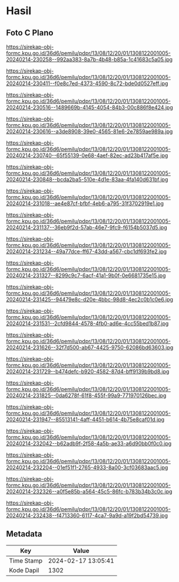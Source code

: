 # Hasil

## Foto C Plano

https://sirekap-obj-formc.kpu.go.id/36d6/pemilu/pdpr/13/08/12/20/01/1308122001005-20240214-230258--992aa383-8a7b-4b48-b85a-1c41683c5a05.jpg

https://sirekap-obj-formc.kpu.go.id/36d6/pemilu/pdpr/13/08/12/20/01/1308122001005-20240214-230411--f0e8c7ed-4373-4590-8c72-bde0d0527eff.jpg

https://sirekap-obj-formc.kpu.go.id/36d6/pemilu/pdpr/13/08/12/20/01/1308122001005-20240214-230516--1489669b-4145-4054-84b3-00c886f8e424.jpg

https://sirekap-obj-formc.kpu.go.id/36d6/pemilu/pdpr/13/08/12/20/01/1308122001005-20240214-230616--a3de8908-39e0-4565-81e6-2e7859ae989a.jpg

https://sirekap-obj-formc.kpu.go.id/36d6/pemilu/pdpr/13/08/12/20/01/1308122001005-20240214-230740--65f55139-0e68-4aef-82ec-ad23b417af5e.jpg

https://sirekap-obj-formc.kpu.go.id/36d6/pemilu/pdpr/13/08/12/20/01/1308122001005-20240214-230848--bcda2ba5-510e-4d1e-83aa-4fa140d631bf.jpg

https://sirekap-obj-formc.kpu.go.id/36d6/pemilu/pdpr/13/08/12/20/01/1308122001005-20240214-231018--ae4e87cf-bfbf-4eb6-a795-31f3702919e1.jpg

https://sirekap-obj-formc.kpu.go.id/36d6/pemilu/pdpr/13/08/12/20/01/1308122001005-20240214-231137--36eb9f2d-57ab-46e7-9fc9-f6154b5037d5.jpg

https://sirekap-obj-formc.kpu.go.id/36d6/pemilu/pdpr/13/08/12/20/01/1308122001005-20240214-231234--49a77dce-ff67-43dd-a567-cbc1df693fe2.jpg

https://sirekap-obj-formc.kpu.go.id/36d6/pemilu/pdpr/13/08/12/20/01/1308122001005-20240214-231327--8299c9c7-6acf-41a1-9b0f-0e6681735e15.jpg

https://sirekap-obj-formc.kpu.go.id/36d6/pemilu/pdpr/13/08/12/20/01/1308122001005-20240214-231425--94479e8c-d20e-4bbc-98d8-4ec2c0b1c0e6.jpg

https://sirekap-obj-formc.kpu.go.id/36d6/pemilu/pdpr/13/08/12/20/01/1308122001005-20240214-231531--2cfd9844-4578-4fb0-ad6e-4cc55bed1b87.jpg

https://sirekap-obj-formc.kpu.go.id/36d6/pemilu/pdpr/13/08/12/20/01/1308122001005-20240214-231626--32f7d500-ab67-4425-9750-62086bd63603.jpg

https://sirekap-obj-formc.kpu.go.id/36d6/pemilu/pdpr/13/08/12/20/01/1308122001005-20240214-231729--b474defc-b920-4582-87d4-bff9139b9bd8.jpg

https://sirekap-obj-formc.kpu.go.id/36d6/pemilu/pdpr/13/08/12/20/01/1308122001005-20240214-231825--0da6278f-61f8-455f-99a9-771970126bec.jpg

https://sirekap-obj-formc.kpu.go.id/36d6/pemilu/pdpr/13/08/12/20/01/1308122001005-20240214-231947--85513141-4aff-4451-b614-4b75e8caf01d.jpg

https://sirekap-obj-formc.kpu.go.id/36d6/pemilu/pdpr/13/08/12/20/01/1308122001005-20240214-232042--b62adb9f-2f58-4a5b-ae33-a6d90bb0f0c0.jpg

https://sirekap-obj-formc.kpu.go.id/36d6/pemilu/pdpr/13/08/12/20/01/1308122001005-20240214-232204--01ef51f1-2765-4933-8a00-3cf03683aac5.jpg

https://sirekap-obj-formc.kpu.go.id/36d6/pemilu/pdpr/13/08/12/20/01/1308122001005-20240214-232326--a0f5e85b-a564-45c5-86fc-b783b34b3c0c.jpg

https://sirekap-obj-formc.kpu.go.id/36d6/pemilu/pdpr/13/08/12/20/01/1308122001005-20240214-232438--f4713360-6117-4ca7-9a9d-a19f2bd54739.jpg


## Metadata

| Key        | Value               |
| ---------- | ------------------- |
| Time Stamp | 2024-02-17 13:05:41 |
| Kode Dapil | 1302                |



